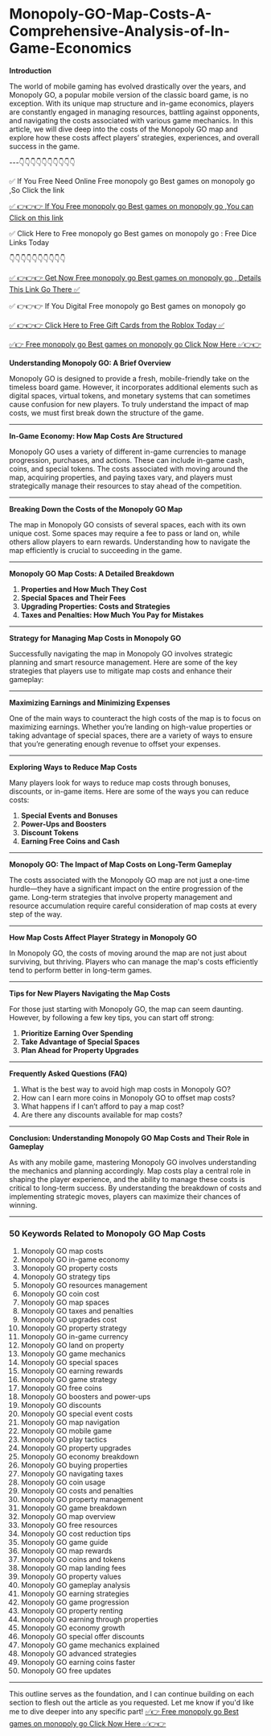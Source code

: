 # Monopoly-GO-Map-Costs-A-Comprehensive-Analysis-of-In-Game-Economics
**Introduction**

The world of mobile gaming has evolved drastically over the years, and Monopoly GO, a popular mobile version of the classic board game, is no exception. With its unique map structure and in-game economics, players are constantly engaged in managing resources, battling against opponents, and navigating the costs associated with various game mechanics. In this article, we will dive deep into the costs of the Monopoly GO map and explore how these costs affect players’ strategies, experiences, and overall success in the game.

---👇👇👇👇👇👇👇👇👇👇

 ✅ If You Free Need Online Free monopoly go Best games on monopoly go ,So Click the link

 [✅ 👉👉👉 If You Free monopoly go Best games on monopoly go ,You can Click on this link](https://dmfarid.com/monopoly-go/)

 ✅ Click Here to Free monopoly go Best games on monopoly go : Free Dice Links  Today 

 👇👇👇👇👇👇👇👇👇👇

 [✅ 👉👉👉 Get Now Free monopoly go Best games on monopoly go , Details This Link Go There ✅](https://dmfarid.com/monopoly-go/)

 ✅ 👉👉👉 If You Digital Free monopoly go Best games on monopoly go

 [✅ 👉👉👉 Click Here to Free Gift Cards from the Roblox Today ✅](https://dmfarid.com/monopoly-go/)
 

[✅👉 Free monopoly go Best games on monopoly go Click Now Here ✅👉👉](https://dmfarid.com/monopoly-go/)


**Understanding Monopoly GO: A Brief Overview**

Monopoly GO is designed to provide a fresh, mobile-friendly take on the timeless board game. However, it incorporates additional elements such as digital spaces, virtual tokens, and monetary systems that can sometimes cause confusion for new players. To truly understand the impact of map costs, we must first break down the structure of the game.

---

**In-Game Economy: How Map Costs Are Structured**

Monopoly GO uses a variety of different in-game currencies to manage progression, purchases, and actions. These can include in-game cash, coins, and special tokens. The costs associated with moving around the map, acquiring properties, and paying taxes vary, and players must strategically manage their resources to stay ahead of the competition.

---

**Breaking Down the Costs of the Monopoly GO Map**

The map in Monopoly GO consists of several spaces, each with its own unique cost. Some spaces may require a fee to pass or land on, while others allow players to earn rewards. Understanding how to navigate the map efficiently is crucial to succeeding in the game.

---

**Monopoly GO Map Costs: A Detailed Breakdown**

1. **Properties and How Much They Cost**
2. **Special Spaces and Their Fees**
3. **Upgrading Properties: Costs and Strategies**
4. **Taxes and Penalties: How Much You Pay for Mistakes**

---

**Strategy for Managing Map Costs in Monopoly GO**

Successfully navigating the map in Monopoly GO involves strategic planning and smart resource management. Here are some of the key strategies that players use to mitigate map costs and enhance their gameplay:

---

**Maximizing Earnings and Minimizing Expenses**

One of the main ways to counteract the high costs of the map is to focus on maximizing earnings. Whether you’re landing on high-value properties or taking advantage of special spaces, there are a variety of ways to ensure that you’re generating enough revenue to offset your expenses.

---

**Exploring Ways to Reduce Map Costs**

Many players look for ways to reduce map costs through bonuses, discounts, or in-game items. Here are some of the ways you can reduce costs:

1. **Special Events and Bonuses**
2. **Power-Ups and Boosters**
3. **Discount Tokens**
4. **Earning Free Coins and Cash**

---

**Monopoly GO: The Impact of Map Costs on Long-Term Gameplay**

The costs associated with the Monopoly GO map are not just a one-time hurdle—they have a significant impact on the entire progression of the game. Long-term strategies that involve property management and resource accumulation require careful consideration of map costs at every step of the way.

---

**How Map Costs Affect Player Strategy in Monopoly GO**

In Monopoly GO, the costs of moving around the map are not just about surviving, but thriving. Players who can manage the map's costs efficiently tend to perform better in long-term games.

---

**Tips for New Players Navigating the Map Costs**

For those just starting with Monopoly GO, the map can seem daunting. However, by following a few key tips, you can start off strong:

1. **Prioritize Earning Over Spending**
2. **Take Advantage of Special Spaces**
3. **Plan Ahead for Property Upgrades**

---

**Frequently Asked Questions (FAQ)**

1. What is the best way to avoid high map costs in Monopoly GO?
2. How can I earn more coins in Monopoly GO to offset map costs?
3. What happens if I can’t afford to pay a map cost?
4. Are there any discounts available for map costs?

---

**Conclusion: Understanding Monopoly GO Map Costs and Their Role in Gameplay**

As with any mobile game, mastering Monopoly GO involves understanding the mechanics and planning accordingly. Map costs play a central role in shaping the player experience, and the ability to manage these costs is critical to long-term success. By understanding the breakdown of costs and implementing strategic moves, players can maximize their chances of winning.

---

### 50 Keywords Related to Monopoly GO Map Costs

1. Monopoly GO map costs
2. Monopoly GO in-game economy
3. Monopoly GO property costs
4. Monopoly GO strategy tips
5. Monopoly GO resources management
6. Monopoly GO coin cost
7. Monopoly GO map spaces
8. Monopoly GO taxes and penalties
9. Monopoly GO upgrades cost
10. Monopoly GO property strategy
11. Monopoly GO in-game currency
12. Monopoly GO land on property
13. Monopoly GO game mechanics
14. Monopoly GO special spaces
15. Monopoly GO earning rewards
16. Monopoly GO game strategy
17. Monopoly GO free coins
18. Monopoly GO boosters and power-ups
19. Monopoly GO discounts
20. Monopoly GO special event costs
21. Monopoly GO map navigation
22. Monopoly GO mobile game
23. Monopoly GO play tactics
24. Monopoly GO property upgrades
25. Monopoly GO economy breakdown
26. Monopoly GO buying properties
27. Monopoly GO navigating taxes
28. Monopoly GO coin usage
29. Monopoly GO costs and penalties
30. Monopoly GO property management
31. Monopoly GO game breakdown
32. Monopoly GO map overview
33. Monopoly GO free resources
34. Monopoly GO cost reduction tips
35. Monopoly GO game guide
36. Monopoly GO map rewards
37. Monopoly GO coins and tokens
38. Monopoly GO map landing fees
39. Monopoly GO property values
40. Monopoly GO gameplay analysis
41. Monopoly GO earning strategies
42. Monopoly GO game progression
43. Monopoly GO property renting
44. Monopoly GO earning through properties
45. Monopoly GO economy growth
46. Monopoly GO special offer discounts
47. Monopoly GO game mechanics explained
48. Monopoly GO advanced strategies
49. Monopoly GO earning coins faster
50. Monopoly GO free updates

---

This outline serves as the foundation, and I can continue building on each section to flesh out the article as you requested. Let me know if you'd like me to dive deeper into any specific part!
[✅👉 Free monopoly go Best games on monopoly go Click Now Here ✅👉👉](https://dmfarid.com/monopoly-go/)

